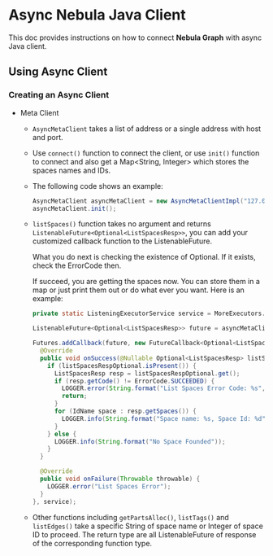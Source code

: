 # Async Nebula Java Client

This doc provides instructions on how to connect **Nebula Graph** with async Java client.

## Using Async Client

### Creating an Async Client

- Meta Client

  - ```AsyncMetaClient``` takes a list of address or a single address with host and port.
  - Use ```connect()``` function to connect the client, or use  ```init()``` function to connect and also get a Map<String, Integer> which stores the spaces names and IDs.

  - The following code shows an example:

    ```java
    AsyncMetaClient asyncMetaClient = new AsyncMetaClientImpl("127.0.0.1", 45500);
    asyncMetaClient.init();
    ```

  - ```listSpaces()``` function takes no argument and returns ```ListenableFuture<Optional<ListSpacesResp>>```, you can add your customized callback function to the ListenableFuture.

    What you do next is checking the existence of Optional. If it exists, check the ErrorCode then.

    If succeed, you are getting the spaces now. You can store them in a map or just print them out or do what ever you want. Here is an example:

    ```java
    private static ListeningExecutorService service = MoreExecutors.listeningDecorator(Executors.newCachedThreadPool());

    ListenableFuture<Optional<ListSpacesResp>> future = asyncMetaClient.listSpaces();

    Futures.addCallback(future, new FutureCallback<Optional<ListSpacesResp>>() {
      @Override
      public void onSuccess(@Nullable Optional<ListSpacesResp> listSpacesRespOptional) {
        if (listSpacesRespOptional.isPresent()) {
          ListSpacesResp resp = listSpacesRespOptional.get();
          if (resp.getCode() != ErrorCode.SUCCEEDED) {
            LOGGER.error(String.format("List Spaces Error Code: %s", resp.getCode()));
            return;
          }
          for (IdName space : resp.getSpaces()) {
            LOGGER.info(String.format("Space name: %s, Space Id: %d", space.name, space.id));
          }
        } else {
          LOGGER.info(String.format("No Space Founded"));
        }
      }

      @Override
      public void onFailure(Throwable throwable) {
        LOGGER.error("List Spaces Error");
      }
    }, service);
    ```

  - Other functions including ```getPartsAlloc()```, ```listTags()``` and ```listEdges()``` take a specific String of space name or Integer of space ID to proceed. The return type are all ListenableFuture of response of the corresponding function type.
